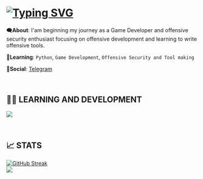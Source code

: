 <h1>
<a href="https://git.io/typing-svg"><img src="https://readme-typing-svg.demolab.com?font=JetBrains+Mono&size=15&duration=2000&pause=1000&color=1EC899&random=false&lines=Hey%2C+it's+Blade-Z!;Blade-Z%3A+finding+bugs+to+make+them+feature;Blade-Z%3A+using+microsoft+word+as+my+IDE;Blade-Z%3A+fear+from+third-eye" alt="Typing SVG" /></a>
</h1>

🗨️**About**: I'am beginning my journey as a Game Developer and offensive security enthusiast focusing on offensive development and learning to write offensive tools. 

🌱**Learning**: `Python`, `Game Development`, `Offensive Security and Tool making`

🔗**Social**: [Telegram](https://t.me/UnderDeeds)

</br>
<h2>👨‍💻 LEARNING AND DEVELOPMENT</h2>
<p>
  <a href="https://skillicons.dev">
    <img src="https://skillicons.dev/icons?i=python,git,github,rust,cpp,vscode,visualstudio,linux,kali,unity,unreal" />
  </a>
</p>

</br>
<h2>📈 STATS</h2>
<a href="https://git.io/streak-stats"><img src="https://streak-stats.demolab.com?user=B1ade-Z&theme=dark&mode=weekly" alt="GitHub Streak" /></a>
<div>
<picture>
  <source
    srcset="https://github-readme-stats.vercel.app/api?username=B1ade-Z&show_icons=true&theme=dark"
    media="(prefers-color-scheme: dark)"
  />
  <source
    srcset="https://github-readme-stats.vercel.app/api?username=Blade-Z&show_icons=true"
    media="(prefers-color-scheme: light), (prefers-color-scheme: no-preference)"
  />
  <img src="https://github-readme-stats.vercel.app/api?username=Blade-Z&show_icons=true" />
</picture>
</div>

